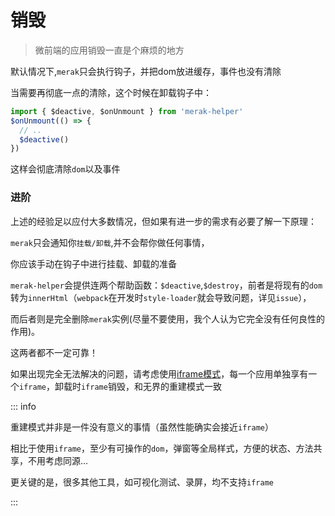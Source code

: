 # 销毁
> 微前端的应用销毁一直是个麻烦的地方

默认情况下,`merak`只会执行钩子，并把dom放进缓存，事件也没有清除

当需要再彻底一点的清除，这个时候在卸载钩子中：
```ts
import { $deactive, $onUnmount } from 'merak-helper'
$onUnmount(() => {
  // ..
  $deactive()
})
```
这样会彻底清除`dom`以及事件

### 进阶
上述的经验足以应付大多数情况，但如果有进一步的需求有必要了解一下原理：

`merak`只会通知你`挂载/卸载`,并不会帮你做任何事情，

你应该手动在钩子中进行挂载、卸载的准备


`merak-helper`会提供连两个帮助函数：`$deactive`,`$destroy`，前者是将现有的`dom`转为`innerHtml`（`webpack`在开发时`style-loader`就会导致问题，详见`issue`），

而后者则是完全删除`merak`实例(尽量不要使用，我个人认为它完全没有任何良性的作用)。

这两者都不一定可靠！

如果出现完全无法解决的问题，请考虑使用[iframe模式](./mode.md#iframe模式)，每一个应用单独享有一个`iframe`，卸载时`iframe`销毁，和无界的重建模式一致

::: info

重建模式并非是一件没有意义的事情（虽然性能确实会接近`iframe`）

相比于使用`iframe`，至少有可操作的`dom`，弹窗等全局样式，方便的状态、方法共享，不用考虑同源...

更关键的是，很多其他工具，如可视化测试、录屏，均不支持`iframe`

:::